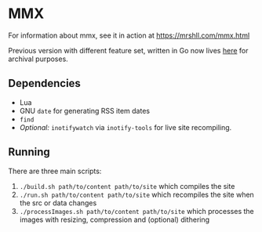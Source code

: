 # MMX

For information about mmx, see it in action at https://mrshll.com/mmx.html

Previous version with different feature set, written in Go now lives [here](https://github.com/mrshll/mmx-go) for archival purposes.

## Dependencies

- Lua
- GNU `date` for generating RSS item dates
- `find`
- _Optional:_ `inotifywatch` via `inotify-tools` for live site recompiling.

## Running

There are three main scripts:
1. `./build.sh path/to/content path/to/site` which compiles the site
1. `./run.sh path/to/content path/to/site` which recompiles the site when the src or data changes
1. `./processImages.sh path/to/content path/to/site` which processes the images with resizing, compression and (optional) dithering
